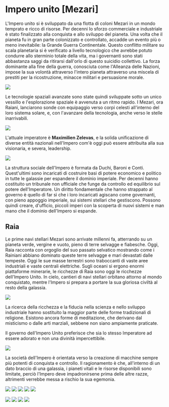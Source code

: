 # Impero unito [Mezari]

L'Impero unito si è sviluppato da una flotta di coloni Mezari in un mondo temprato e ricco di risorse. Per decenni lo sforzo commerciale e industriale è stato finalizzato alla conquista e allo sviluppo del pianeta. Una volta che il pianeta fu in gran parte colonizzato e controllato, accadde un evento più o meno inevitabile: la Grande Guerra Continentale. Questo conflitto militare su scala planetaria si è verificato a livello tecnologico che avrebbe potuto condurre allo sterminio totale della vita, ma i governanti sono stati abbastanza saggi da ritirarsi dall'orlo di questo suicidio collettivo. La forza dominante alla fine della guerra, conosciuta come l'Alleanza delle Nazioni, impose la sua volontà attraverso l'intero pianeta attraverso una miscela di prestiti per la ricostruzione, minacce militari e persuasione morale.

![](../../assets/custom_theme/space/images/mezari/1.jpg)

Le tecnologie spaziali avanzate sono state quindi sviluppate sotto un unico vessillo e l'esplorazione spaziale è avvenuta a un ritmo rapido. I Mezari, ora Raiani, lanciarono sonde con equipaggio verso corpi celesti all'interno del loro sistema solare, e, con l'avanzare della tecnologia, anche verso le stelle inarrivabili.

![](../../assets/custom_theme/space/images/mezari/2.jpg)

L'attuale imperatore è **Maximilien Zelevas**, e la solida unificazione di diverse entità nazionali nell'Impero com'è oggi può essere attribuita alla sua visionaria, e severa, leadership.

![](../../assets/custom_theme/space/images/mezari/3.jpg)

La struttura sociale dell'Impero è formata da Duchi, Baroni e Conti. Quest'ultimi sono incaricati di costruire basi di potere economico e politico in tutte le galassie per espandere il dominio imperiale.
Per decenni hanno costituito un tribunale non ufficiale che funge da controllo ed equilibrio sul potere dell'Imperatore. Un diritto fondamentale che hanno strappato al governo è quello di far sì che i loro incaricati agiscano come governanti, con pieno appoggio imperiale, sui sistemi stellari che gestiscono. Possono quindi creare, d'ufficio, piccoli imperi con la scoperta di nuovi sistemi e man mano che il dominio dell'Impero si espande. 

## Raia

Le prime navi stellari Mezari sono arrivate millenni fa, atterrando su un pianeta verde, vergine e vuoto, pieno di terre selvagge e fiabesche. Oggi, Raia racconta con orgoglio del suo passato selvatico mostrando come i Rainiani abbiano dominato queste terre selvagge e mari devastati dalle tempeste. Oggi le sue masse terrestri sono traboccanti di vaste aree industriali e vaste centrali elettriche. Sugli oceani si ergono enormi piattaforme minerarie, le ricchezze di Raia sono oggi le ricchezze dell'Impero Unito. In cielo, cantieri di navi stellari orbitano attorno al mondo conquistato, mentre l'Impero si prepara a portare la sua gloriosa civiltà al resto della galassia. 

![](../../assets/custom_theme/space/images/mezari/4.jpg)

La ricerca della ricchezza e la fiducia nella scienza e nello sviluppo industriale hanno sostituito la maggior parte delle forme tradizionali di religione. Esistono ancora forme di meditazione, che derivano dal misticismo o dalle arti marziali, sebbene non siano ampiamente praticate.

Il governo dell'Impero Unito preferisce che sia lo stesso Imperatore ad essere adorato e non una divinità impercettibile. 

![](../../assets/custom_theme/space/images/mezari/5.jpg)

La società dell'Impero è orientata verso la creazione di macchine sempre più potenti di conquista e controllo. Il ragionamento è che, all'interno di un dato braccio di una galassia, i pianeti vitali e le risorse disponibili sono limitate, perciò l'Impero deve impadronirsene prima delle altre razze, altrimenti verrebbe messa a rischio la sua egemonia.

![](../../assets/custom_theme/space/images/mezari/6.jpg)
![](../../assets/custom_theme/space/images/mezari/11.webp)
![](../../assets/custom_theme/space/images/mezari/12.webp)
![](../../assets/custom_theme/space/images/mezari/13.webp)
![](../../assets/custom_theme/space/images/mezari/14.webp)



![](../../assets/custom_theme/space/images/mezari/7.jpg) ![](../../assets/custom_theme/space/images/mezari/8.jpg) ![](../../assets/custom_theme/space/images/mezari/9.jpg) ![](../../assets/custom_theme/space/images/mezari/10.jpg)
